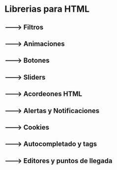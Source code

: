 # Librerias para HTML
## ---> Filtros
## ---> Animaciones
## ---> Botones
## ---> Sliders
## ---> Acordeones HTML
## ---> Alertas y Notificaciones
## ---> Cookies
## ---> Autocompletado y tags
## ---> Editores y puntos de llegada
